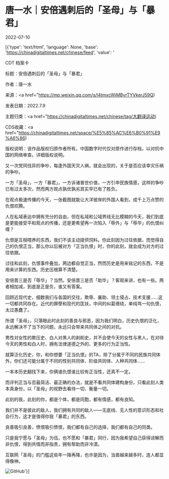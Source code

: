 # 唐一水｜安倍遇刺后的「圣母」与「暴君」

2022-07-10

[{'type': 'text/html', 'language': None, 'base': 'https://chinadigitaltimes.net/chinese/feed', 'value': '

CDT 档案卡

标题：安倍遇刺后的「圣母」与「暴君」

作者：唐一水

来源：<a href="https://mp.weixin.qq.com/s/l4tmxcWiMByrTYVkerJ59Q)

发表日期：2022.7.9

主题归类：<a href="https://chinadigitaltimes.net/chinese/tag/大翻译运动)

CDS收藏：<a href="https://chinadigitaltimes.net/space/%E5%85%AC%E6%B0%91%E9%A6%86)

版权说明：该作品版权归原作者所有。中国数字时代仅对原作进行存档，以对抗中国的网络审查。详细版权说明。





又一次党同伐异的争吵，每逢外国天灾人祸，就会出现的，关于是否应该幸灾乐祸的争吵。

一方「圣母」，一方「暴君」，一方诉诸普世价值，一方引申民族情感，这样的争吵已有过太多次，然而两方观点孰优孰劣其实早已有了胜负。

在观点极速传播的今天，一张截图就能让大洋彼岸的外国人看到，成千上万点赞的仇恨欢腾。

人在私域表达中拥有充分的自由，但在私域和公域界线无比模糊的今天，我们到底是更能接受平和观点的传播，还是更希望再一次陷入「辱外」与「辱华」的仇恨纠缠？

仇恨是互相喂养的东西，我们不该主动提供饲料。你此刻因为过往依据，而觉得自己的仇恨正当，那么你以后被对方「正当仇恨」时，你的此刻，就会成为对方的过往依据。

过往和此刻，仇恨事件叠加，两边都自觉正当，然而历史是用来铭记的东西，不是用来计算的东西。历史压根算不清楚。

安倍晋三是否「辱华」？当然。安倍晋三是否「助华」？客观来讲，也有一些。两者相加减，到底是正是负，谁又有答案。

回顾近现代史，细数我们与各国的交往，欺辱、襄助、领土侵占、技术支援……这一切都共同存在。近代的罪孽和现代的匡扶，中间的纠葛缠绕，单纯骂一句仇恨，太过愚蠢了。

所谓「圣母」，只落眼此时此刻的善良与邪恶，因为我们明白，历史仇恨的泛化，永远解决不了当下的问题，永远只会带来共同体之间的对抗。

男性对女性的欺压史、白人对黑人的剥削史，并不会使今天的女性与黑人，在对待今天的男性和白人时，拥有法律道德之外的、更多的行为正当性。

就算泛化历史，你，和你想要「正当仇恨」的TA，除了分属于不同的民族共同体外，你们还可能分属于不同的性别共同体、阶级共同体、人种共同体……

一本本历史翻找下来，你俩谁仇恨谁比较有正当性，还真不一定。

而评判正当与否最简洁、最正确的办法，就是不看共同体建构身份，只看此刻人类本真身份，以「圣母」的视野去看待一切、衡量一切。

此刻的我，此刻的你，都是个体，都是同胞，都有情感，都有良知。

我们并不是彼此的敌人，我们拥有共同的敌人——无底线、无人性的意识形态和社会行为，这才是值得你我「暴君」的东西。

良善吸引良善，愤恨吸引愤恨，我们都有自己的选择，我们都有自己的同类。

只是我宁愿与「圣母」为伍，也不愿和「暴君」同行，因为我希望自己获得谅解而非仇恨，得到共情而非指责，拥有帮助而非冷漠。

互联网「圣母」的门槛这些年一降再降，也许是因为，当兽越来越多时，连人都显得像神。

![GitHub](https://chinadigitaltimes.net/chinese/files/2022/07/post-684096-62caa83538577.)'}]